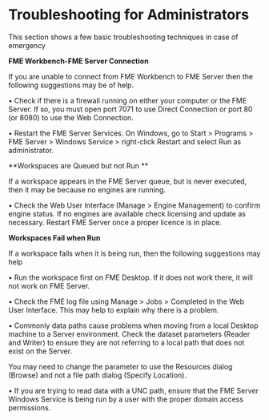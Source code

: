 # Troubleshooting for Administrators

This section shows a few basic troubleshooting techniques in case of emergency

**FME Workbench-FME Server Connection**

If you are unable to connect from FME Workbench to FME Server then the following suggestions may be of help.

• Check if there is a firewall running on either your computer or the FME Server. If so, you must open port 7071 to use Direct Connection or port 80 (or 8080) to use the Web Connection.

• Restart the FME Server Services. On Windows, go to Start > Programs > FME Server > Windows Service > right-click Restart and select Run as administrator.

**Workspaces are Queued but not Run **

If a workspace appears in the FME Server queue, but is never executed, then it may be because no engines are running.

• Check the Web User Interface (Manage > Engine Management) to confirm engine status.
If no engines are available check licensing and update as necessary. Restart FME Server once a proper licence is in place.

**Workspaces Fail when Run**

If a workspace fails when it is being run, then the following suggestions may help 

• Run the workspace first on FME Desktop. If it does not work there, it will not work on FME Server.

• Check the FME log file using Manage > Jobs > Completed in the Web User Interface. This may help to explain why there is a problem.

• Commonly data paths cause problems when moving from a local Desktop machine to a Server environment. Check the dataset parameters (Reader and Writer) to ensure they are not referring to a local path that does not exist on the Server.

You may need to change the parameter to use the Resources dialog (Browse) and not a file path dialog (Specify Location).

• If you are trying to read data with a UNC path, ensure that the FME Server Windows Service is being run by a user with the proper domain access permissions.